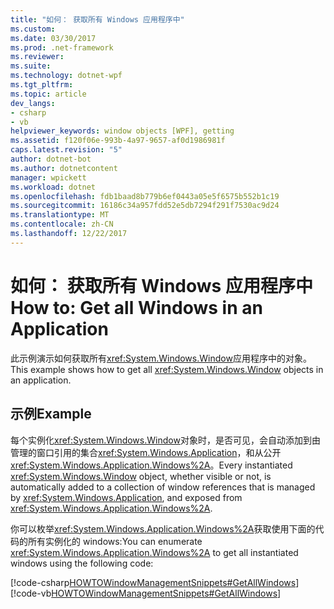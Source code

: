 ```yaml
---
title: "如何： 获取所有 Windows 应用程序中"
ms.custom: 
ms.date: 03/30/2017
ms.prod: .net-framework
ms.reviewer: 
ms.suite: 
ms.technology: dotnet-wpf
ms.tgt_pltfrm: 
ms.topic: article
dev_langs:
- csharp
- vb
helpviewer_keywords: window objects [WPF], getting
ms.assetid: f120f06e-993b-4a97-9657-af0d1986981f
caps.latest.revision: "5"
author: dotnet-bot
ms.author: dotnetcontent
manager: wpickett
ms.workload: dotnet
ms.openlocfilehash: fdb1baad8b779b6ef0443a05e5f6575b552b1c19
ms.sourcegitcommit: 16186c34a957fdd52e5db7294f291f7530ac9d24
ms.translationtype: MT
ms.contentlocale: zh-CN
ms.lasthandoff: 12/22/2017
---
```

# <a name="how-to-get-all-windows-in-an-application"></a><span data-ttu-id="9f04a-102">如何： 获取所有 Windows 应用程序中</span><span class="sxs-lookup"><span data-stu-id="9f04a-102">How to: Get all Windows in an Application</span></span>
<span data-ttu-id="9f04a-103">此示例演示如何获取所有<xref:System.Windows.Window>应用程序中的对象。</span><span class="sxs-lookup"><span data-stu-id="9f04a-103">This example shows how to get all <xref:System.Windows.Window> objects in an application.</span></span>  
  
## <a name="example"></a><span data-ttu-id="9f04a-104">示例</span><span class="sxs-lookup"><span data-stu-id="9f04a-104">Example</span></span>  
 <span data-ttu-id="9f04a-105">每个实例化<xref:System.Windows.Window>对象时，是否可见，会自动添加到由管理的窗口引用的集合<xref:System.Windows.Application>，和从公开<xref:System.Windows.Application.Windows%2A>。</span><span class="sxs-lookup"><span data-stu-id="9f04a-105">Every instantiated <xref:System.Windows.Window> object, whether visible or not, is automatically added to a collection of window references that is managed by <xref:System.Windows.Application>, and exposed from <xref:System.Windows.Application.Windows%2A>.</span></span>  
  
 <span data-ttu-id="9f04a-106">你可以枚举<xref:System.Windows.Application.Windows%2A>获取使用下面的代码的所有实例化的 windows:</span><span class="sxs-lookup"><span data-stu-id="9f04a-106">You can enumerate <xref:System.Windows.Application.Windows%2A> to get all instantiated windows using the following code:</span></span>  
  
 [!code-csharp[HOWTOWindowManagementSnippets#GetAllWindows](../../../../samples/snippets/csharp/VS_Snippets_Wpf/HOWTOWindowManagementSnippets/CSharp/CustomWindow.xaml.cs#getallwindows)]
 [!code-vb[HOWTOWindowManagementSnippets#GetAllWindows](../../../../samples/snippets/visualbasic/VS_Snippets_Wpf/HOWTOWindowManagementSnippets/visualbasic/customwindow.xaml.vb#getallwindows)]
